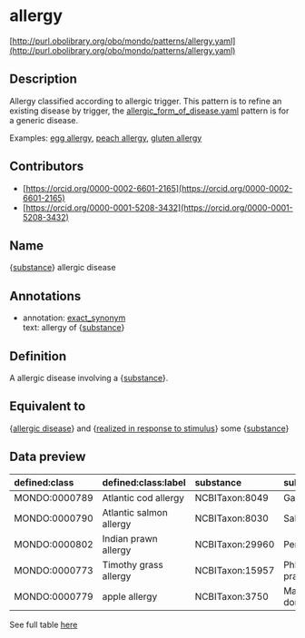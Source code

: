 # allergy 

[http://purl.obolibrary.org/obo/mondo/patterns/allergy.yaml](http://purl.obolibrary.org/obo/mondo/patterns/allergy.yaml)
## Description 



Allergy classified according to allergic trigger. This pattern is to refine an existing disease by trigger, the [allergic_form_of_disease.yaml](https://github.com/monarch-initiative/mondo/blob/master/src/patterns/dosdp-patterns/allergic_form_of_disease.yaml) pattern is for a generic disease.

Examples: [egg allergy](http://purl.obolibrary.org/obo/MONDO_0005741), [peach allergy](http://purl.obolibrary.org/obo/MONDO_0000785), [gluten allergy](http://purl.obolibrary.org/obo/MONDO_0000606)
## Contributors 
* [https://orcid.org/0000-0002-6601-2165](https://orcid.org/0000-0002-6601-2165) 
* [https://orcid.org/0000-0001-5208-3432](https://orcid.org/0000-0001-5208-3432) 
## Name 

{[substance](http://www.w3.org/2002/07/owl#Thing)} allergic disease

## Annotations 

* annotation: [exact_synonym](http://www.geneontology.org/formats/oboInOwl#hasExactSynonym)  
text: allergy of {[substance](http://www.w3.org/2002/07/owl#Thing)}

## Definition 

A allergic disease involving a {[substance](http://www.w3.org/2002/07/owl#Thing)}.

## Equivalent to 

{[allergic disease](http://purl.obolibrary.org/obo/MONDO_0005271)} and {[realized in response to stimulus](http://purl.obolibrary.org/obo/RO_0004028)} some {[substance](http://www.w3.org/2002/07/owl#Thing)}

## Data preview 
| defined:class                                | defined:class:label     | substance                                      | substance:label   |
|:---------------------------------------------|:------------------------|:-----------------------------------------------|:------------------|
| MONDO:0000789 | Atlantic cod allergy    | NCBITaxon:8049  | Gadus morhua      |
| MONDO:0000790 | Atlantic salmon allergy | NCBITaxon:8030  | Salmo salar       |
| MONDO:0000802 | Indian prawn allergy    | NCBITaxon:29960 | Penaeus indicus   |
| MONDO:0000773 | Timothy grass allergy   | NCBITaxon:15957 | Phleum pratense   |
| MONDO:0000779 | apple allergy           | NCBITaxon:3750  | Malus domestica   |

See full table [here](https://github.com/monarch-initiative/mondo/blob/master/src/patterns/data/matches/allergy.tsv) 
